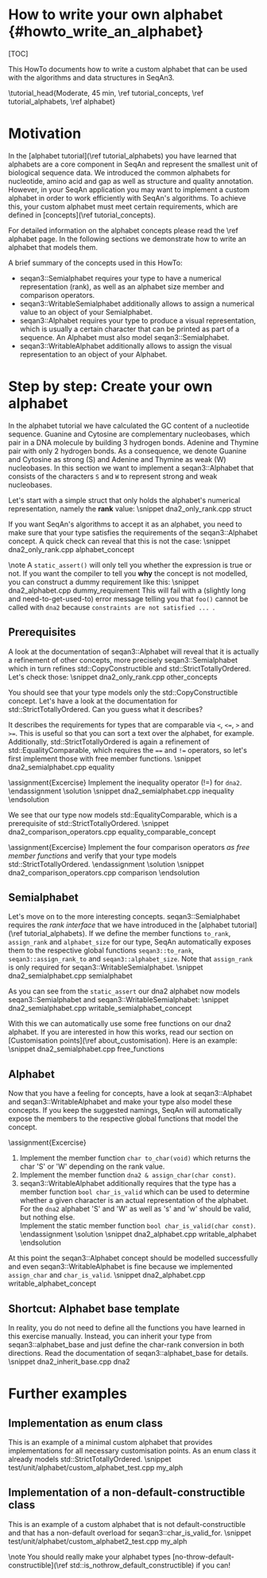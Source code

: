 # How to write your own alphabet {#howto_write_an_alphabet}

[TOC]

This HowTo documents how to write a custom alphabet that can be used with the algorithms and data structures in SeqAn3.

\tutorial_head{Moderate, 45 min, \ref tutorial_concepts\, \ref tutorial_alphabets, \ref alphabet}

# Motivation

In the [alphabet tutorial](\ref tutorial_alphabets) you have learned that alphabets are a core component in SeqAn
and represent the smallest unit of biological sequence data. We introduced the common alphabets for
nucleotide, amino acid and gap as well as structure and quality annotation.
However, in your SeqAn application you may want to implement a custom alphabet in order to work efficiently
with SeqAn's algorithms. To achieve this, your custom alphabet must meet certain requirements, which are defined
in [concepts](\ref tutorial_concepts).

For detailed information on the alphabet concepts please read the \ref alphabet page.
In the following sections we demonstrate how to write an alphabet that models them.

A brief summary of the concepts used in this HowTo:
- seqan3::Semialphabet requires your type to have a numerical representation (rank), as well as
  an alphabet size member and comparison operators.
- seqan3::WritableSemialphabet additionally allows to assign a numerical value to an object of your Semialphabet.
- seqan3::Alphabet requires your type to produce a visual representation, which is usually a certain character
  that can be printed as part of a sequence. An Alphabet must also model seqan3::Semialphabet.
- seqan3::WritableAlphabet additionally allows to assign the visual representation to an object of your Alphabet.

# Step by step: Create your own alphabet

In the alphabet tutorial we have calculated the GC content of a nucleotide sequence.
Guanine and Cytosine are complementary nucleobases,
which pair in a DNA molecule by building 3 hydrogen bonds. Adenine and Thymine pair with only 2 hydrogen bonds.
As a consequence, we denote Guanine and Cytosine as strong (S) and Adenine and Thymine as weak (W) nucleobases.
In this section we want to implement a seqan3::Alphabet that consists of the characters `S` and `W` to represent
strong and weak nucleobases.

Let's start with a simple struct that only holds the alphabet's numerical representation, namely the **rank** value:
\snippet dna2_only_rank.cpp struct

If you want SeqAn's algorithms to accept it as an alphabet, you need to make sure that your type
satisfies the requirements of the seqan3::Alphabet concept. A quick check can reveal that this is not the case:
\snippet dna2_only_rank.cpp alphabet_concept

\note
A `static_assert()` will only tell you whether the expression is true or not.
If you want the compiler to tell you **why** the concept is not modelled,
you can construct a dummy requirement like this:
\snippet dna2_alphabet.cpp dummy_requirement
This will fail with a (slightly long and need-to-get-used-to) error message telling you
that `foo()` cannot be called with `dna2` because `constraints are not satisfied ... `.

## Prerequisites

A look at the documentation of seqan3::Alphabet will reveal that it is actually a refinement of other concepts,
more precisely seqan3::Semialphabet which in turn refines std::CopyConstructible and std::StrictTotallyOrdered.
Let's check those:
\snippet dna2_only_rank.cpp other_concepts

You should see that your type models only the std::CopyConstructible concept.
Let's have a look at the documentation for std::StrictTotallyOrdered. Can you guess what it describes?

It describes the requirements for types that are comparable via `<`, `<=`, `>` and `>=`.
This is useful so that you can sort a text over the alphabet, for example.
Additionally, std::StrictTotallyOrdered is again a refinement of std::EqualityComparable,
which requires the `==` and `!=` operators, so let's first implement those with free member functions.
\snippet dna2_semialphabet.cpp equality

\assignment{Excercise}
Implement the inequality operator (!=) for `dna2`.
\endassignment
\solution
\snippet dna2_semialphabet.cpp inequality
\endsolution

We see that our type now models std::EqualityComparable, which is a prerequisite of std::StrictTotallyOrdered.
\snippet dna2_comparison_operators.cpp equality_comparable_concept

\assignment{Excercise}
Implement the four comparison operators *as free member functions* and verify that your type models
std::StrictTotallyOrdered.
\endassignment
\solution
\snippet dna2_comparison_operators.cpp comparison
\endsolution

## Semialphabet

Let's move on to the more interesting concepts. seqan3::Semialphabet requires the *rank interface*
that we have introduced in the [alphabet tutorial](\ref tutorial_alphabets). If we define the member functions
`to_rank`, `assign_rank` and `alphabet_size` for our type, SeqAn automatically exposes them to the respective global
functions `seqan3::to_rank`, `seqan3::assign_rank_to` and `seqan3::alphabet_size`.
Note that `assign_rank` is only required for seqan3::WritableSemialphabet.
\snippet dna2_semialphabet.cpp semialphabet

As you can see from the `static_assert` our dna2 alphabet now models seqan3::Semialphabet and
seqan3::WritableSemialphabet:
\snippet dna2_semialphabet.cpp writable_semialphabet_concept

With this we can automatically use some free functions on our dna2 alphabet. If you are interested in how this works,
read our section on [Customisation points](\ref about_customisation). Here is an example:
\snippet dna2_semialphabet.cpp free_functions

## Alphabet

Now that you have a feeling for concepts, have a look at seqan3::Alphabet and seqan3::WritableAlphabet and make
your type also model these concepts. If you keep the suggested namings, SeqAn will automatically
expose the members to the respective global functions that model the concept.

\assignment{Excercise}
1. Implement the member function `char to_char(void)` which returns the char 'S' or 'W' depending on the rank value.
2. Implement the member function `dna2 & assign_char(char const)`.
3. seqan3::WritableAlphabet additionally requires that the type has a member function `bool char_is_valid`
   which can be used to determine whether a given character is an actual representation of the alphabet.
   For the `dna2` alphabet 'S' and 'W' as well as 's' and 'w' should be valid, but nothing else.
   <br>
   Implement the static member function `bool char_is_valid(char const)`.
\endassignment
\solution
\snippet dna2_alphabet.cpp writable_alphabet
\endsolution

At this point the seqan3::Alphabet concept should be modelled successfully and even seqan3::WritableAlphabet 
is fine because we implemented `assign_char` and `char_is_valid`.
\snippet dna2_alphabet.cpp writable_alphabet_concept

## Shortcut: Alphabet base template

In reality, you do not need to define all the functions you have learned in this exercise manually.
Instead, you can inherit your type from seqan3::alphabet_base and just define the char-rank conversion
in both directions. Read the documentation of seqan3::alphabet_base for details.
\snippet dna2_inherit_base.cpp dna2

# Further examples
## Implementation as enum class

This is an example of a minimal custom alphabet that provides implementations for all necessary customisation
points. As an enum class it already models std::StrictTotallyOrdered.
\snippet test/unit/alphabet/custom_alphabet_test.cpp my_alph

## Implementation of a non-default-constructible class

This is an example of a custom alphabet that is not default-constructible and that has a non-default overload for
seqan3::char_is_valid_for.
\snippet test/unit/alphabet/custom_alphabet2_test.cpp my_alph

\note
You should really make your alphabet types [no-throw-default-constructible](\ref std::is_nothrow_default_constructible)
if you can!
